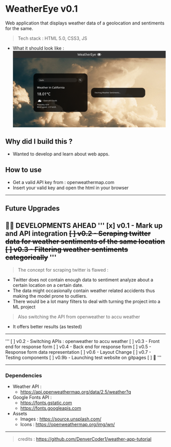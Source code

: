 # WeatherEye v0.1
Web application that displays weather data of a geolocation and sentiments for the same.
> Tech stack : HTML 5.0, CSS3, JS 

- What it should look like : ![display 0.1](/assets/0-1.png)

## Why did I build this ?
- Wanted to develop and learn about web apps.

## How to use
- Get a valid API key from : openweathermap.com
- Insert your valid key and open the html in your browser 

---
## Future Upgrades

:construction_worker_man: DEVELOPMENTS AHEAD
'''
[x] v0.1 - Mark up and API integration
~~[ ] v0.2 - Scraping twitter data for weather sentiments of the same location~~
~~[ ] v0.3 - Filtering weather sentiments categorically~~
'''
---
> The concept for scraping twitter is flawed : 
- Twitter does not contain enough data to sentiment analyze about a certain location on a certain date.
- The data might occasionally contain weather related accidents thus making the model prone to outliers.
- There would be a lot many filters to deal with turning the project into a ML project

> Also switching the API from openweather to accu weather 
- It offers better results (as tested)
---

'''
[ ] v0.2 - Switching APIs : openweather to accu weather
[ ] v0.3 - Front end for response form
[ ] v0.4 - Back end for response form
[ ] v0.5 - Response form data representation 
[ ] v0.6 - Layout Change
[ ] v0.7 - Testing components
[ ] v0.9b - Launching test website on gitpages
[ ] :rocket:
'''

---
### Dependencies 

- Weather API : 
  - https://api.openweathermap.org/data/2.5/weather?q
- Google Fonts API : 
  - https://fonts.gstatic.com
  - https://fonts.googleapis.com
- Assets 
  - Images : https://source.unsplash.com/
  - Icons :  https://openweathermap.org/img/wn/
---

> credits : https://github.com/DenverCoder1/weather-app-tutorial

